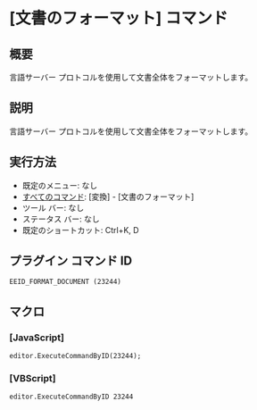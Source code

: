 # \[文書のフォーマット\] コマンド

## 概要

言語サーバー プロトコルを使用して文書全体をフォーマットします。

## 説明

言語サーバー プロトコルを使用して文書全体をフォーマットします。

## 実行方法

- 既定のメニュー: なし
- [すべてのコマンド](../../glossary/allcommands): \[変換\] \- \[文書のフォーマット\]
- ツール バー: なし
- ステータス バー: なし
- 既定のショートカット: Ctrl+K, D

## プラグイン コマンド ID

```
EEID_FORMAT_DOCUMENT (23244)
```

## マクロ

### \[JavaScript\]

```
editor.ExecuteCommandByID(23244);
```

### \[VBScript\]

```
editor.ExecuteCommandByID 23244
```
